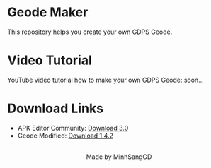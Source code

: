 # Geode Maker
This repository helps you create your own GDPS Geode.
# Video Tutorial
YouTube video tutorial how to make your own GDPS Geode: soon...
# Download Links
- APK Editor Community: [Download 3.0](https://github.com/MinhSangGDVN/geode/raw/refs/heads/main/releases/apkeditor.apk)
- Geode Modified: [Download 1.4.2](https://github.com/MinhSangGDVN/geode/raw/refs/heads/main/releases/geodemodified.apk)
<br><br>
<p align="center">Made by MinhSangGD</p>
